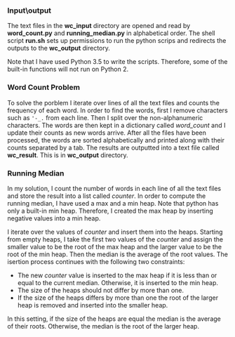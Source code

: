 ### Input\output
The text files in the **wc_input** directory are opened and read by **word_count.py**
and **running_median.py** in alphabetical order. The shell script **run.sh**
sets up permissions to run the python scrips and redirects the outputs
to the **wc_output** directory.

Note that I have used Python 3.5 to write the scripts. Therefore,
some of the built-in functions will not run on Python 2.

### Word Count Problem
To solve the porblem I iterate over lines of all the text
files and counts the frequency of each word. In order to find the
words, first I remove characters such as `'-_.` from each line.
Then I split over the non-alphanumeric characters. The words are
then kept in a dictionary called *word_count* and I update their counts
as new words arrive. After all the files have been processed, the words
are sorted alphabetically and printed along with their counts separated
by a tab. The results are outputted into a text file called **wc_result**. 
This is in **wc_output** directory.

### Running Median
In my solution, I count the number of words in each line of all the
text files and store the result into a list called *counter*. In order
to compute the running median, I have used a max and a min heap. Note
that python has only a built-in min heap. Therefore, I created the 
max heap by inserting negative values into a min heap. 

I iterate over the values of *counter* and insert them into the heaps.
Starting from empty heaps, I take the first two values of the *counter*
and assign the smaller value to be the root of the max heap and the 
larger value to be the root of the min heap. Then the median is the average
of the root values. The isertion process continues with the following two 
constraints: 

* The new *counter* value is inserted to the max heap if it is less than
 or equal to the current median. Otherwise, it is inserted to the min heap.
* The size of the heaps should not differ by more than one.
 * If the size of the heaps differs by more than one the root of the larger 
  heap is removed and inserted into the smaller heap.

In this setting, if the size of the heaps are equal the median is the average
of their roots. Otherwise, the median is the root of the larger heap. 
